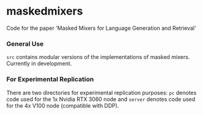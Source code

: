 # maskedmixers
Code for the paper 'Masked Mixers for Language Generation and Retrieval'

### General Use

`src` contains modular versions of the implementations of masked mixers. Currently in development.

### For Experimental Replication

There are two directories for experimental replication purposes: `pc` denotes code used for the 1x Nvidia RTX 3060 node and `server` denotes code used for the 4x V100 node (compatible with DDP).  
